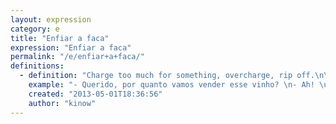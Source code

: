 ```yaml
---
layout: expression
category: e
title: "Enfiar a faca"
expression: "Enfiar a faca"
permalink: "/e/enfiar+a+faca/"
definitions:
  - definition: "Charge too much for something, overcharge, rip off.\n\nSometimes people make a gesture like being stabbed by a knife in the belly, meaning that something is too expensive (or that someone is 'enfiando a faca')."
    example: "- Querido, por quanto vamos vender esse vinho? \n- Ah! \u00c9 Franc\u00eas! Vamos meter a faca."
    created: "2013-05-01T18:36:56"
    author: "kinow"
---
```

